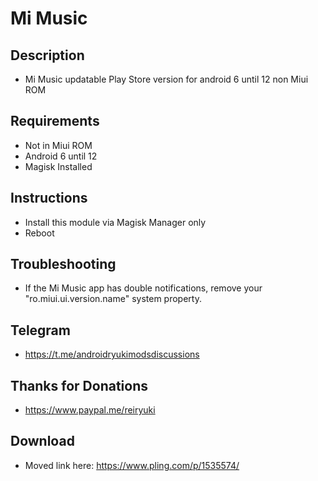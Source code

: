 # **Mi Music**

## Description
- Mi Music updatable Play Store version for android 6 until 12 non Miui ROM

## Requirements
- Not in Miui ROM
- Android 6 until 12
- Magisk Installed

## Instructions
- Install this module via Magisk Manager only
- Reboot

## Troubleshooting
- If the Mi Music app has double notifications, remove your "ro.miui.ui.version.name" system property.

## Telegram
- https://t.me/androidryukimodsdiscussions

## Thanks for Donations
- https://www.paypal.me/reiryuki

## Download
- Moved link here: https://www.pling.com/p/1535574/
